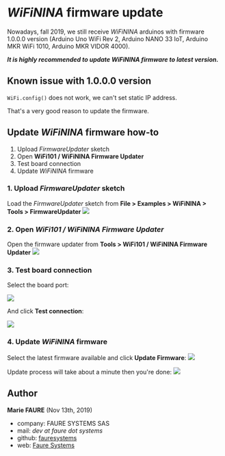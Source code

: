 # *WiFiNINA* firmware update

Nowadays, fall 2019, we still receive *WiFiNINA* arduinos with firmware 1.0.0.0 version (Arduino Uno WiFi Rev 2, Arduino NANO 33 IoT, Arduino MKR WiFi 1010, Arduino MKR VIDOR 4000).

***It is highly recommended to update *WiFiNINA* firmware to latest version.***

## Known issue with 1.0.0.0 version
`WiFi.config()` does not work, we can't set static IP address.

That's a very good reason to update the firmware.

## Update *WiFiNINA* firmware how-to
1. Upload *FirmwareUpdater* sketch
2. Open **WiFi101 / WiFiNINA Firmware Updater**
3. Test board connection
4. Update *WiFiNINA* firmware 


### 1. Upload *FirmwareUpdater* sketch

Load the *FirmwareUpdater* sketch from **File > Examples > WiFiNINA > Tools > FirmwareUpdater**
![](wifinina-firmware-1.png)


### 2. Open *WiFi101 / WiFiNINA Firmware Updater*

Open the firmware updater from **Tools > WiFi101 / WiFiNINA Firmware Updater**
![](wifinina-firmware-2.png)


### 3. Test board connection

Select the board port:

![](wifinina-firmware-3.png)


And click **Test connection**:

![](wifinina-firmware-4.png)


### 4. Update *WiFiNINA* firmware 

Select the latest firmware available and click **Update Firmware**:
![](wifinina-firmware-5.png)

Update process will take about a minute then you're done:
![](wifinina-firmware-6.png)


## Author

**Marie FAURE** (Nov 13th, 2019)
* company: FAURE SYSTEMS SAS
* mail: *dev at faure dot systems*
* github: <a href="https://github.com/fauresystems?tab=repositories" target="_blank">fauresystems</a>
* web: <a href="https://faure.systems/" target="_blank">Faure Systems</a>